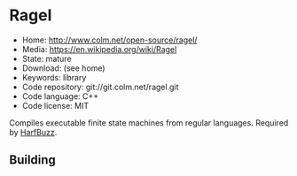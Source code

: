 # Ragel

- Home: http://www.colm.net/open-source/ragel/
- Media: https://en.wikipedia.org/wiki/Ragel
- State: mature
- Download: (see home)
- Keywords: library
- Code repository: git://git.colm.net/ragel.git
- Code language: C++
- Code license: MIT

Compiles executable finite state machines from regular languages.
Required by [HarfBuzz](harfbuzz.md).

## Building
